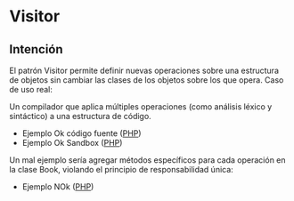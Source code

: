 # Visitor

## Intención
El patrón Visitor permite definir nuevas operaciones sobre una estructura de objetos sin cambiar las clases de los objetos sobre los que opera.
Caso de uso real:

Un compilador que aplica múltiples operaciones (como análisis léxico y sintáctico) a una estructura de código.

- Ejemplo Ok código fuente ([PHP](php/ok.php))
- Ejemplo Ok Sandbox ([PHP](https://onlinephp.io/c/9894d))

Un mal ejemplo sería agregar métodos específicos para cada operación en la clase Book, violando el principio de responsabilidad única:

- Ejemplo NOk  ([PHP](php/nok.php))
